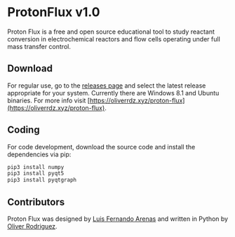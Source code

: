 # ProtonFlux v1.0
Proton Flux is a free and open source educational tool to study reactant conversion in electrochemical reactors and flow cells operating under full mass transfer control.

## Download
For regular use, go to the [releases page](https://github.com/oliverrdz/protonFlux/releases) and select the latest release appropriate for your system. Currently there are Windows 8.1 and Ubuntu binaries. For more info visit [https://oliverrdz.xyz/proton-flux](https://oliverrdz.xyz/proton-flux).

## Coding
For code development, download the source code and install the dependencies via pip:

```python
pip3 install numpy
pip3 install pyqt5
pip3 install pyqtgraph
```

## Contributors
Proton Flux was designed by [Luis Fernando Arenas](https://twitter.com/LF_Arenas) and written in Python by [Oliver Rodriguez](https://twitter.com/ol1v3r).


